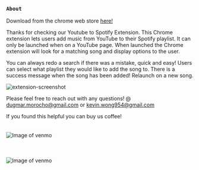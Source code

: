 ### `About`

Download from the chrome web store [here!]()

Thanks for checking our Youtube to Spotify Extension. This Chrome extension lets users add music from YouTube to their Spotify playlist. It can only be launched when on a YouTube page. When launched the Chrome extension will look for a matching song and display options to the user.

You can always redo a search if there was a mistake, quick and easy!
Users can select what playlist they would like to add the song to. There is a success message when the song has been added! Relaunch on a new song.

![extension-screenshot](https://github.com/user-attachments/assets/95b67df2-1b81-49ee-8385-e59ef063d38d)

Please feel free to reach out with any questions!
@ dugmar.morocho@gmail.com or kevin.wong954@gmail.com

If you found this helpful you can buy us coffee!
<br><br><br>
![Image of venmo](https://i.ibb.co/Wc1hvqf/Screen-Shot-2020-10-08-at-2-36-02-PM.png)
<br><br><br><br>
![Image of venmo](https://i.ibb.co/YjDW20r/unnamed.jpg)


